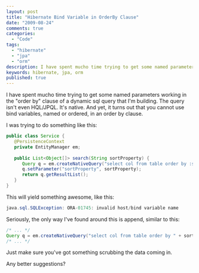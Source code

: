 ```yaml
---
layout: post
title: "Hibernate Bind Variable in OrderBy Clause"
date: "2009-08-24"
comments: true
categories:
  - "Code"
tags:
  - "hibernate"
  - "jpa"
  - "orm"
description: I have spent mucho time trying to get some named parameters working in the "order by" clause of a dynamic sql query that I'm building.  The query isn't even
keywords: hibernate, jpa, orm
published: true
---
```


I have spent mucho time trying to get some named parameters working in the "order by" clause of a dynamic sql query that I'm building.  The query isn't even HQL/JPQL.  It's native.  And yet, it turns out that you cannot use bind variables, named or ordered, in an order by clause.  

<!--more-->

I was trying to do something like this:

```java
public class Service {
   @PersistenceContext
   private EntityManager em;
    
   public List<Object[]> search(String sortProperty) {
      Query q = em.createNativeQuery("select col from table order by :sortProperty");
      q.setParameter("sortProperty", sortProperty);
      return q.getResultList();   
   }
}
```

This will yield something awesome, like this:

```java
java.sql.SQLException: ORA-01745: invalid host/bind variable name
```


Seriously, the only way I've found around this is append, similar to this:

```java
/* ... */
Query q = em.createNativeQuery("select col from table order by " + sortProperty);
/* ... */
```

Just make sure you've got something scrubbing the data coming in.

Any better suggestions?

  

